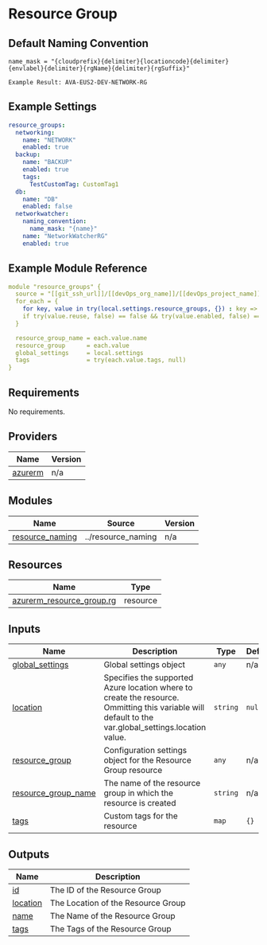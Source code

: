# Resource Group

## Default Naming Convention
```
name_mask = "{cloudprefix}{delimiter}{locationcode}{delimiter}{envlabel}{delimiter}{rgName}{delimiter}{rgSuffix}"

Example Result: AVA-EUS2-DEV-NETWORK-RG
```

## Example Settings
```yaml
resource_groups:
  networking:
    name: "NETWORK"
    enabled: true
  backup:
    name: "BACKUP"
    enabled: true
    tags:
      TestCustomTag: CustomTag1
  db:
    name: "DB"
    enabled: false
  networkwatcher:
    naming_convention:
      name_mask: "{name}"
    name: "NetworkWatcherRG"
    enabled: true
```

## Example Module Reference

```yaml
module "resource_groups" {
  source = "[[git_ssh_url]]/[[devOps_org_name]]/[[devOps_project_name]]/[[devOps_repo_name]]//modules/resource_group"
  for_each = {
    for key, value in try(local.settings.resource_groups, {}) : key => value
    if try(value.reuse, false) == false && try(value.enabled, false) == true
  }

  resource_group_name = each.value.name
  resource_group      = each.value
  global_settings     = local.settings
  tags                = try(each.value.tags, null)
}
```

<!-- BEGIN_TF_DOCS -->
## Requirements

No requirements.

## Providers

| Name | Version |
|------|---------|
| <a name="provider_azurerm"></a> [azurerm](#provider\_azurerm) | n/a |

## Modules

| Name | Source | Version |
|------|--------|---------|
| <a name="module_resource_naming"></a> [resource\_naming](#module\_resource\_naming) | ../resource_naming | n/a |

## Resources

| Name | Type |
|------|------|
| [azurerm_resource_group.rg](https://registry.terraform.io/providers/hashicorp/azurerm/latest/docs/resources/resource_group) | resource |

## Inputs

| Name | Description | Type | Default | Required |
|------|-------------|------|---------|:--------:|
| <a name="input_global_settings"></a> [global\_settings](#input\_global\_settings) | Global settings object | `any` | n/a | yes |
| <a name="input_location"></a> [location](#input\_location) | Specifies the supported Azure location where to create the resource. Ommitting this variable will default to the var.global\_settings.location value. | `string` | `null` | no |
| <a name="input_resource_group"></a> [resource\_group](#input\_resource\_group) | Configuration settings object for the Resource Group resource | `any` | n/a | yes |
| <a name="input_resource_group_name"></a> [resource\_group\_name](#input\_resource\_group\_name) | The name of the resource group in which the resource is created | `string` | n/a | yes |
| <a name="input_tags"></a> [tags](#input\_tags) | Custom tags for the resource | `map` | `{}` | no |

## Outputs

| Name | Description |
|------|-------------|
| <a name="output_id"></a> [id](#output\_id) | The ID of the Resource Group |
| <a name="output_location"></a> [location](#output\_location) | The Location of the Resource Group |
| <a name="output_name"></a> [name](#output\_name) | The Name of the Resource Group |
| <a name="output_tags"></a> [tags](#output\_tags) | The Tags of the Resource Group |
<!-- END_TF_DOCS -->